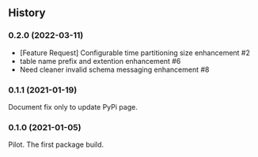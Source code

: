 ## History

### 0.2.0 (2022-03-11)

- [Feature Request] Configurable time partitioning size enhancement #2
- table name prefix and extention enhancement #6
- Need cleaner invalid schema messaging enhancement #8

### 0.1.1 (2021-01-19)

Document fix only to update PyPi page.

### 0.1.0 (2021-01-05)

Pilot. The first package build.

